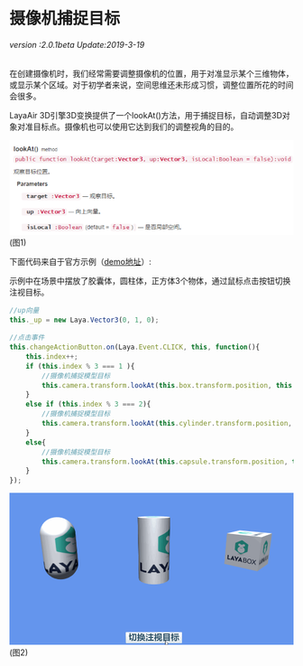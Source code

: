 # 摄像机捕捉目标

###### *version :2.0.1beta   Update:2019-3-19*

​	在创建摄像机时，我们经常需要调整摄像机的位置，用于对准显示某个三维物体，或显示某个区域。对于初学者来说，空间思维还未形成习惯，调整位置所花的时间会很多。

LayaAir 3D引擎3D变换提供了一个lookAt()方法，用于捕捉目标，自动调整3D对象对准目标点。摄像机也可以使用它达到我们的调整视角的目的。

![](img/1.png)<br>(图1)

下面代码来自于官方示例（[demo地址](https://layaair.ldc.layabox.com/demo2/?language=ch&category=3d&group=Camera&name=CameraLookAt)）:

示例中在场景中摆放了胶囊体，圆柱体，正方体3个物体，通过鼠标点击按钮切换注视目标。

```typescript
//up向量
this._up = new Laya.Vector3(0, 1, 0);
```

```typescript
//点击事件
this.changeActionButton.on(Laya.Event.CLICK, this, function(){
    this.index++;
    if (this.index % 3 === 1 ){
        //摄像机捕捉模型目标
        this.camera.transform.lookAt(this.box.transform.position, this._up);
    }
    else if (this.index % 3 === 2){
        //摄像机捕捉模型目标
        this.camera.transform.lookAt(this.cylinder.transform.position, this._up);
    }
    else{
        //摄像机捕捉模型目标
        this.camera.transform.lookAt(this.capsule.transform.position, this._up);
    }
});
```

![](img/2.gif)<br>(图2)
